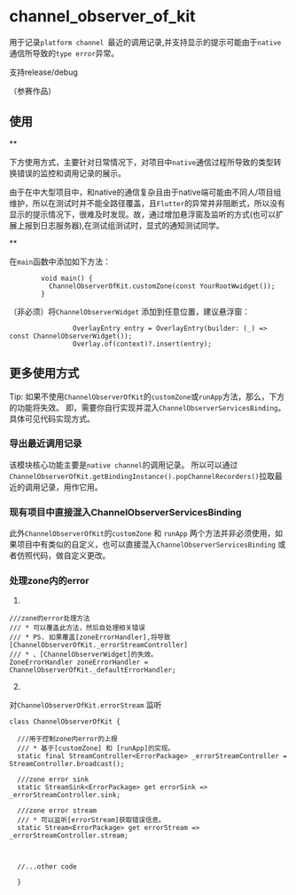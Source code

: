 # channel_observer_of_kit

用于记录`platform channel `最近的调用记录,并支持显示的提示可能由于`native`通信所导致的`type error`异常。

支持release/debug

（参赛作品）

## 使用

**

下方使用方式，主要针对日常情况下，对项目中`native`通信过程所导致的类型转换错误的监控和调用记录的展示。

由于在中大型项目中，和native的通信复杂且由于native端可能由不同人/项目组 维护，所以在测试时并不能全路径覆盖，且`Flutter`的异常并非阻断式，所以没有显示的提示情况下，很难及时发现。故，通过增加悬浮窗及监听的方式(也可以扩展上报到日志服务器),在测试组测试时，显式的通知测试同学。

**


在`main`函数中添加如下方法：

```
		void main() {
		  ChannelObserverOfKit.customZone(const YourRootWwidget());
		}
```

（非必须）将`ChannelObserverWidget` 添加到任意位置，建议悬浮窗：

```
                OverlayEntry entry = OverlayEntry(builder: (_) => const ChannelObserverWidget());
                Overlay.of(context)?.insert(entry);
```




## 更多使用方式

Tip: 如果不使用`ChannelObserverOfKit`的`customZone`或`runApp`方法，那么，下方的功能将失效。 即，需要你自行实现并混入`ChannelObserverServicesBinding`。具体可见代码实现方式。


### 导出最近调用记录

该模块核心功能主要是`native channel`的调用记录。
所以可以通过`ChannelObserverOfKit.getBindingInstance().popChannelRecorders()`拉取最近的调用记录，用作它用。


### 现有项目中直接混入ChannelObserverServicesBinding

此外`ChannelObserverOfKit`的`customZone` 和 `runApp` 两个方法并非必须使用，如果项目中有类似的自定义，也可以直接混入`ChannelObserverServicesBinding` 或者仿照代码，做自定义更改。


### 处理zone内的error


1.

```
///zone的error处理方法
/// * 可以覆盖此方法，然后自处理相关错误
/// * PS. 如果覆盖[zoneErrorHandler],将导致[ChannelObserverOfKit._errorStreamController]
/// * 、[ChannelObserverWidget]的失效。
ZoneErrorHandler zoneErrorHandler = ChannelObserverOfKit._defaultErrorHandler;
```

2.

对`ChannelObserverOfKit.errorStream` 监听

```
class ChannelObserverOfKit {

  ///用于控制zone内error的上报
  /// * 基于[customZone] 和 [runApp]的实现。
  static final StreamController<ErrorPackage> _errorStreamController = StreamController.broadcast();

  ///zone error sink
  static StreamSink<ErrorPackage> get errorSink => _errorStreamController.sink;

  ///zone error stream
  /// * 可以监听[errorStream]获取错误信息。
  static Stream<ErrorPackage> get errorStream => _errorStreamController.stream;
  
  
  
  //...other code
  
  }

```




